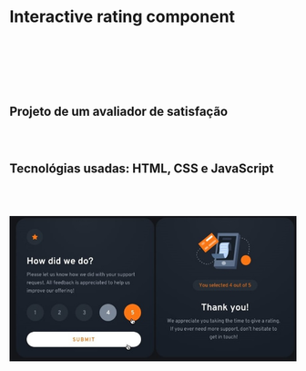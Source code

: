<h1> Interactive rating component<h1>
<br>
<br>
<h2> Projeto de um avaliador de satisfação<h2>
<br>
<p> Tecnológias usadas: HTML, CSS e JavaScript<p>
<br>
<br>
<img src="https://github.com/Willianpontes/Interactive-rating-component/blob/main/images/active-states.jpg?raw=true">
